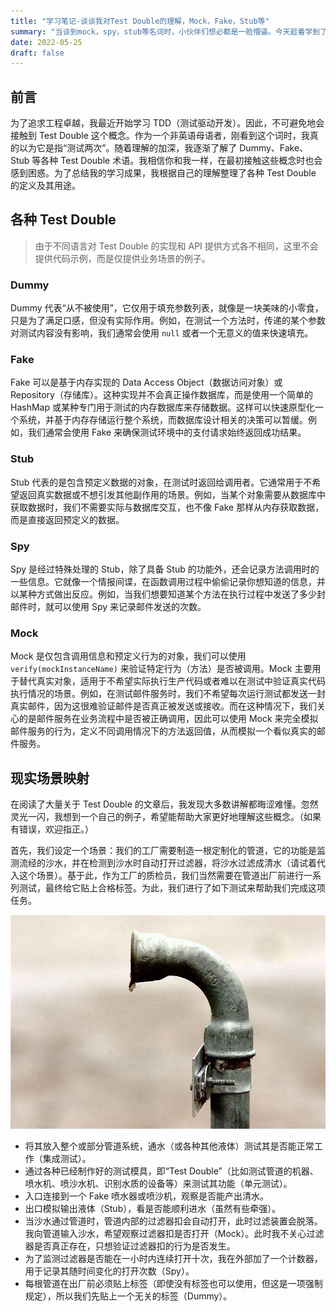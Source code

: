 ```yaml
---
title: "学习笔记-谈谈我对Test Double的理解，Mock，Fake，Stub等"
summary: "当谈到mock，spy，stub等名词时，小伙伴们想必都是一脸懵逼。今天趁着学到了TDD，我们就来聊一聊各种Test Double（一开始接触这个词我真以为是双倍测试的意思(lll￢ω￢)）"
date: 2022-05-25
draft: false
---
```


## 前言
为了追求工程卓越，我最近开始学习 TDD（测试驱动开发）。因此，不可避免地会接触到 Test Double 这个概念。作为一个非英语母语者，刚看到这个词时，我真的以为它是指“测试两次”。随着理解的加深，我逐渐了解了 Dummy、Fake、Stub 等各种 Test Double 术语。我相信你和我一样，在最初接触这些概念时也会感到困惑。为了总结我的学习成果，我根据自己的理解整理了各种 Test Double 的定义及其用途。

## 各种 Test Double
> 由于不同语言对 Test Double 的实现和 API 提供方式各不相同，这里不会提供代码示例，而是仅提供业务场景的例子。

### Dummy
Dummy 代表“从不被使用”，它仅用于填充参数列表，就像是一块美味的小零食，只是为了满足口感，但没有实际作用。例如，在测试一个方法时，传递的某个参数对测试内容没有影响，我们通常会使用 `null` 或者一个无意义的值来快速填充。

### Fake
Fake 可以是基于内存实现的 Data Access Object（数据访问对象）或 Repository（存储库）。这种实现并不会真正操作数据库，而是使用一个简单的 HashMap 或某种专门用于测试的内存数据库来存储数据。这样可以快速原型化一个系统，并基于内存存储运行整个系统，而数据库设计相关的决策可以暂缓。例如，我们通常会使用 Fake 来确保测试环境中的支付请求始终返回成功结果。

### Stub
Stub 代表的是包含预定义数据的对象，在测试时返回给调用者。它通常用于不希望返回真实数据或不想引发其他副作用的场景。例如，当某个对象需要从数据库中获取数据时，我们不需要实际与数据库交互，也不像 Fake 那样从内存获取数据，而是直接返回预定义的数据。

### Spy
Spy 是经过特殊处理的 Stub，除了具备 Stub 的功能外，还会记录方法调用时的一些信息。它就像一个情报间谍，在函数调用过程中偷偷记录你想知道的信息，并以某种方式做出反应。例如，当我们想要知道某个方法在执行过程中发送了多少封邮件时，就可以使用 Spy 来记录邮件发送的次数。

### Mock
Mock 是仅包含调用信息和预定义行为的对象，我们可以使用 `verify(mockInstanceName)` 来验证特定行为（方法）是否被调用。Mock 主要用于替代真实对象，适用于不希望实际执行生产代码或者难以在测试中验证真实代码执行情况的场景。例如，在测试邮件服务时，我们不希望每次运行测试都发送一封真实邮件，因为这很难验证邮件是否真正被发送或接收。而在这种情况下，我们关心的是邮件服务在业务流程中是否被正确调用，因此可以使用 Mock 来完全模拟邮件服务的行为，定义不同调用情况下的方法返回值，从而模拟一个看似真实的邮件服务。

## 现实场景映射
在阅读了大量关于 Test Double 的文章后，我发现大多数讲解都晦涩难懂。忽然灵光一闪，我想到一个自己的例子，希望能帮助大家更好地理解这些概念。（如果有错误，欢迎指正。）

首先，我们设定一个场景：我们的工厂需要制造一根定制化的管道，它的功能是监测流经的沙水，并在检测到沙水时自动打开过滤器，将沙水过滤成清水（请试着代入这个场景）。基于此，作为工厂的质检员，我们当然需要在管道出厂前进行一系列测试，最终给它贴上合格标签。为此，我们进行了如下测试来帮助我们完成这项任务。

![Water Pipe](images/water-pipe.jpg)

- 将其放入整个或部分管道系统，通水（或各种其他液体）测试其是否能正常工作（集成测试）。
- 通过各种已经制作好的测试模具，即“Test Double”（比如测试管道的机器、喷水机、喷沙水机、识别水质的设备等）来测试其功能（单元测试）。
- 入口连接到一个 Fake 喷水器或喷沙机，观察是否能产出清水。
- 出口模拟输出液体（Stub），看是否能顺利进水（虽然有些牵强）。
- 当沙水通过管道时，管道内部的过滤器扣会自动打开，此时过滤装置会脱落。我向管道输入沙水，希望观察过滤器扣是否打开（Mock）。此时我不关心过滤器是否真正存在，只想验证过滤器扣的行为是否发生。
- 为了监测过滤器是否能在一小时内连续打开十次，我在外部加了一个计数器，用于记录其随时间变化的打开次数（Spy）。
- 每根管道在出厂前必须贴上标签（即使没有标签也可以使用，但这是一项强制规定），所以我们先贴上一个无关的标签（Dummy）。

